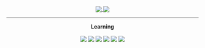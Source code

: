 <p align="center">
    <p align="center">
        <p align="center">
            <a align="center" target="__blank" href="https://twitter.com/i686leak">
                <img align="center" src="https://img.shields.io/badge/twitter-blueviolet?&style=for-the-badge&logo=twitter&logoColor=white"/>
            </a>
            <a align="center" target="__blank" href="mailto:i686leak@pm.me">
                <img align="center" src="https://img.shields.io/badge/send email-blueviolet?&style=for-the-badge&logo=protonmail&logoColor=white"/>
            </a>
        </p>
        <hr>
        <p align="center">
            <p align="center"><b>Learning</b></p>
        </p>
        <p align="center">
            <a align="center">
                <img align="center" src="https://img.shields.io/badge/sysadmin-important?&style=for-the-badge&logo=linux&logoColor=white"/>
            </a>
            <a align="center">
                <img align="center" src="https://img.shields.io/badge/offensive security-important?&style=for-the-badge&logo=hackaday&logoColor=white"/>
            </a>
            <a align="center">
                <img align="center" src="https://img.shields.io/badge/ruby-important?&style=for-the-badge&logo=ruby&logoColor=white"/>
            </a>
            <a align="center">
                <img align="center" src="https://img.shields.io/badge/bash-important?&style=for-the-badge&logo=gnu-bash&logoColor=white"/>
            </a>
            <a align="center">
                <img align="center" src="https://img.shields.io/badge/javascript-important?&style=for-the-badge&logo=javascript&logoColor=white"/>
            </a>
            <a align="center">
                <img align="center" src="https://img.shields.io/badge/python-important?&style=for-the-badge&logo=python&logoColor=white"/>
            </a>
        </p>
    </p>
</p>
